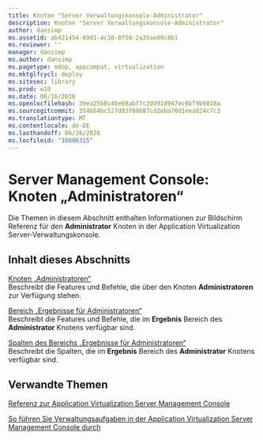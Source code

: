 ```yaml
---
title: Knoten "Server Verwaltungskonsole-Administrator"
description: Knoten "Server Verwaltungskonsole-Administrator"
author: dansimp
ms.assetid: ab421454-69d1-4c10-8f58-2a35ae89c8b1
ms.reviewer: ''
manager: dansimp
ms.author: dansimp
ms.pagetype: mdop, appcompat, virtualization
ms.mktglfcycl: deploy
ms.sitesec: library
ms.prod: w10
ms.date: 06/16/2016
ms.openlocfilehash: 39ea25b8c46e08abf7c2dd91d947ec6bf9b9818a
ms.sourcegitcommit: 354664bc527d93f80687cd2eba70d1eea024c7c3
ms.translationtype: MT
ms.contentlocale: de-DE
ms.lasthandoff: 06/26/2020
ms.locfileid: "10806315"
---
```

# Server Management Console: Knoten „Administratoren“


Die Themen in diesem Abschnitt enthalten Informationen zur Bildschirm Referenz für den **Administrator** Knoten in der Application Virtualization Server-Verwaltungskonsole.

## Inhalt dieses Abschnitts


<a href="" id="administrators-node"></a>[Knoten „Administratoren“](administrators-node.md)  
Beschreibt die Features und Befehle, die über den Knoten **Administratoren** zur Verfügung stehen.

<a href="" id="administrators-results-pane"></a>[Bereich „Ergebnisse für Administratoren“](administrators-results-pane.md)  
Beschreibt die Features und Befehle, die im **Ergebnis** Bereich des **Administrator** Knotens verfügbar sind.

<a href="" id="administrators-results-pane-columns"></a>[Spalten des Bereichs „Ergebnisse für Administratoren“](administrators-results-pane-columns.md)  
Beschreibt die Spalten, die im **Ergebnis** Bereich des **Administrator** Knotens verfügbar sind.

## Verwandte Themen


[Referenz zur Application Virtualization Server Management Console](application-virtualization-server-management-console-reference.md)

[So führen Sie Verwaltungsaufgaben in der Application Virtualization Server Management Console durch](how-to-perform-administrative-tasks-in-the-application-virtualization-server-management-console.md)

 

 





